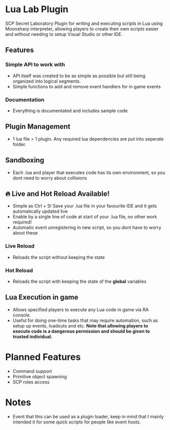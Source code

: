 # Lua Lab Plugin

SCP Secret Laboratory Plugin for writing and executing scripts in Lua using Moonsharp interpreter, allowing players to create their own scripts easier and without needing to setup Visual Studio or other IDE.

## Features
### Simple API to work with
- API itself was created to be as simple as possible but still being organized into logical segments.
- Simple functions to add and remove event handlers for in game events
  
### Documentation
- Everything is documentated and includes sample code

## Plugin Management
- 1 lua file = 1 plugin. Any required lua dependencies are put into seperate folder.

## Sandboxing
- Each .lua and player that executes code has its own environment, so you dont need to worry about collisions

## :fire: Live and Hot Reload Available!
- Simple as Ctrl + S! Save your .lua file in your favourite IDE and it gets automatically updated live
- Enable by a single line of code at start of your .lua file, no other work required!
- Automatic event unregistering in new script, so you dont have to worry about these
### Live Reload
- Reloads the script without keeping the state
### Hot Reload
- Reloads the script with keeping the state of the **global** variables

## Lua Execution in game
- Allows specified players to execute any Lua code in game via RA console.
- Useful for doing one-time tasks that may require automation, such as setup up events, loadouts and etc.
**Note that allowing players to execute code is a dangerous permission and should be given to trusted individual.**

# Planned Features
- Command support
- Primitive object spawning
- SCP roles access

# Notes
- Event that this can be used as a plugin loader, keep in mind that I mainly intended it for some quick scripts for people like event hosts.
